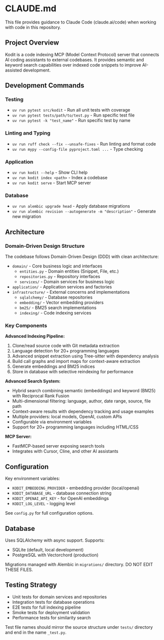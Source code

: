 # CLAUDE.md

This file provides guidance to Claude Code (claude.ai/code) when working with code in this repository.

## Project Overview

Kodit is a code indexing MCP (Model Context Protocol) server that connects AI coding assistants to external codebases. It provides semantic and keyword search capabilities over indexed code snippets to improve AI-assisted development.

## Development Commands

### Testing

- `uv run pytest src/kodit` - Run all unit tests with coverage
- `uv run pytest tests/path/to/test.py` - Run specific test file
- `uv run pytest -k "test_name"` - Run specific test by name

### Linting and Typing

- `uv run ruff check --fix --unsafe-fixes` - Run linting and format code
- `uv run mypy --config-file pyproject.toml ...` - Type checking

### Application

- `uv run kodit --help` - Show CLI help
- `uv run kodit index <path>` - Index a codebase
- `uv run kodit serve` - Start MCP server

### Database

- `uv run alembic upgrade head` - Apply database migrations
- `uv run alembic revision --autogenerate -m "description"` - Generate new migration

## Architecture

### Domain-Driven Design Structure

The codebase follows Domain-Driven Design (DDD) with clean architecture:

- `domain/` - Core business logic and interfaces
  - `entities.py` - Domain entities (Snippet, File, etc.)
  - `repositories.py` - Repository interfaces
  - `services/` - Domain services for business logic
- `application/` - Application services and factories
- `infrastructure/` - External concerns and implementations
  - `sqlalchemy/` - Database repositories
  - `embedding/` - Vector embedding providers
  - `bm25/` - BM25 search implementations
  - `indexing/` - Code indexing services

### Key Components

**Advanced Indexing Pipeline:**

1. Clone/read source code with Git metadata extraction
2. Language detection for 20+ programming languages
3. Advanced snippet extraction using Tree-sitter with dependency analysis
4. Build call graphs and import maps for context-aware extraction
5. Generate embeddings and BM25 indices
6. Store in database with selective reindexing for performance

**Advanced Search System:**

- Hybrid search combining semantic (embeddings) and keyword (BM25) with Reciprocal Rank Fusion
- Multi-dimensional filtering: language, author, date range, source, file path
- Context-aware results with dependency tracking and usage examples
- Multiple providers: local models, OpenAI, custom APIs
- Configurable via environment variables
- Support for 20+ programming languages including HTML/CSS

**MCP Server:**

- FastMCP-based server exposing search tools
- Integrates with Cursor, Cline, and other AI assistants

## Configuration

Key environment variables:

- `KODIT_EMBEDDING_PROVIDER` - embedding provider (local/openai)
- `KODIT_DATABASE_URL` - database connection string
- `KODIT_OPENAI_API_KEY` - for OpenAI embeddings
- `KODIT_LOG_LEVEL` - logging level

See `config.py` for full configuration options.

## Database

Uses SQLAlchemy with async support. Supports:

- SQLite (default, local development)
- PostgreSQL with Vectorchord (production)

Migrations managed with Alembic in `migrations/` directory. DO NOT EDIT THESE FILES.

## Testing Strategy

- Unit tests for domain services and repositories
- Integration tests for database operations
- E2E tests for full indexing pipeline
- Smoke tests for deployment validation
- Performance tests for similarity search

Test file names should mirror the source structure under `tests/` directory and end in
the name `_test.py`.
